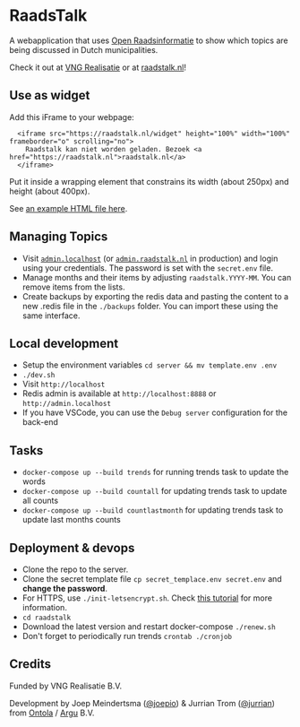 # RaadsTalk

A webapplication that uses [Open Raadsinformatie](https://openraadsinformatie.nl) to show which topics are being discussed in Dutch municipalities.

Check it out at [VNG Realisatie](https://www.vngrealisatie.nl/producten/raadstalk) or at [raadstalk.nl](https://raadstalk.nl)!

## Use as widget

Add this iFrame to your webpage:

```
  <iframe src="https://raadstalk.nl/widget" height="100%" width="100%" frameborder="o" scrolling="no">
    Raadstalk kan niet worden geladen. Bezoek <a href="https://raadstalk.nl">raadstalk.nl</a>
  </iframe>
```

Put it inside a wrapping element that constrains its width (about 250px) and height (about 400px).

See [an example HTML file here](/example.html).

## Managing Topics

- Visit [`admin.localhost`](http://admin.localhost) (or [`admin.raadstalk.nl`](https://admin.raadstalk.nl) in production) and login using your credentials. The password is set with the `secret.env` file.
- Manage months and their items by adjusting `raadstalk.YYYY-MM`. You can remove items from the lists.
- Create backups by exporting the redis data and pasting the content to a new .redis file in the `./backups` folder. You can import these using the same interface.

## Local development

- Setup the environment variables `cd server && mv template.env .env`
- `./dev.sh`
- Visit `http://localhost`
- Redis admin is available at `http://localhost:8888` or `http://admin.localhost`
- If you have VSCode, you can use the `Debug server` configuration for the back-end

## Tasks

- `docker-compose up --build trends` for running trends task to update the words
- `docker-compose up --build countall` for updating trends task to update all counts
- `docker-compose up --build countlastmonth` for updating trends task to update last months counts

## Deployment & devops

- Clone the repo to the server.
- Clone the secret template file `cp secret_templace.env secret.env` and **change the password**.
- For HTTPS, use `./init-letsencrypt.sh`. Check [this tutorial](https://medium.com/@pentacent/nginx-and-lets-encrypt-with-docker-in-less-than-5-minutes-b4b8a60d3a71) for more information.
- `cd raadstalk`
- Download the latest version and restart docker-compose `./renew.sh`
- Don't forget to periodically run trends `crontab ./cronjob`

## Credits

Funded by VNG Realisatie B.V.

Development by Joep Meindertsma ([@joepio](https://github.com/joepio)) & Jurrian Trom ([@jurrian](https://github.com/jurrian)) from [Ontola](https://ontola.io) / [Argu](https://argu.co) B.V.
